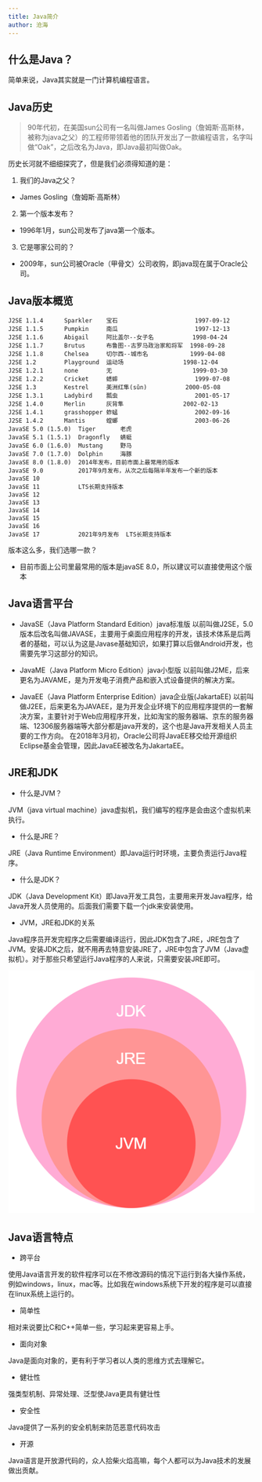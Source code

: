 ```yaml
---
title: Java简介
author: 沧海
---
```

<LastUpdated />

## 什么是Java？

简单来说，Java其实就是一门计算机编程语言。

## Java历史

> 90年代初，在美国sun公司有一名叫做James Gosling（詹姆斯·高斯林，被称为java之父）的工程师带领着他的团队开发出了一款编程语言，名字叫做“Oak”，之后改名为Java，即Java最初叫做Oak。

历史长河就不细细探究了，但是我们必须得知道的是：
1. 我们的Java之父？
- James Gosling（詹姆斯·高斯林）

2. 第一个版本发布？
- 1996年1月，sun公司发布了java第一个版本。

3. 它是哪家公司的？
- 2009年，sun公司被Oracle（甲骨文）公司收购，即java现在属于Oracle公司。

## Java版本概览

```mermaid
J2SE 1.1.4		Sparkler	宝石				        1997-09-12
J2SE 1.1.5		Pumpkin		南瓜				        1997-12-13
J2SE 1.1.6		Abigail		阿比盖尔--女子名		    1998-04-24
J2SE 1.1.7		Brutus		布鲁图--古罗马政治家和将军	1998-09-28
J2SE 1.1.8		Chelsea		切尔西--城市名			1999-04-08
J2SE 1.2		Playground	运动场				    1998-12-04
J2SE 1.2.1		none		无				        1999-03-30
J2SE 1.2.2		Cricket		蟋蟀				        1999-07-08
J2SE 1.3		Kestrel		美洲红隼(sǔn)			2000-05-08
J2SE 1.3.1		Ladybird	瓢虫				        2001-05-17
J2SE 1.4.0		Merlin		灰背隼				    2002-02-13
J2SE 1.4.1		grasshopper	蚱蜢				        2002-09-16
J2SE 1.4.2		Mantis		螳螂				        2003-06-26
JavaSE 5.0 (1.5.0)	Tiger		老虎	
JavaSE 5.1 (1.5.1)	Dragonfly	蜻蜓	
JavaSE 6.0 (1.6.0)	Mustang		野马
JavaSE 7.0 (1.7.0)	Dolphin		海豚
JavaSE 8.0 (1.8.0)	2014年发布，目前市面上最常用的版本
JavaSE 9.0          2017年9月发布，从次之后每隔半年发布一个新的版本
JavaSE 10
JavaSE 11           LTS长期支持版本
JavaSE 12
JavaSE 13
JavaSE 14
JavaSE 15
JavaSE 16           
JavaSE 17           2021年9月发布  LTS长期支持版本
```

版本这么多，我们选哪一款？
- 目前市面上公司里最常用的版本是javaSE 8.0，所以建议可以直接使用这个版本

## Java语言平台

- JavaSE（Java Platform Standard Edition）java标准版
以前叫做J2SE，5.0版本后改名叫做JAVASE，主要用于桌面应用程序的开发，该技术体系是后两者的基础，可以认为这是Javase基础知识，如果打算以后做Android开发，也需要先学习这部分的知识。

- JavaME（Java Platform Micro Edition）java小型版
以前叫做J2ME，后来更名为JAVAME，是为开发电子消费产品和嵌入式设备提供的解决方案。

- JavaEE（Java Platform Enterprise Edition）java企业版(JakartaEE)
以前叫做J2EE，后来更名为JAVAEE，是为开发企业环境下的应用程序提供的一套解决方案，主要针对于Web应用程序开发，比如淘宝的服务器端、京东的服务器端、12306服务器端等大部分都是java开发的，这个也是Java开发相关人员主要的工作方向。
在2018年3月初，Oracle公司将JavaEE移交给开源组织Eclipse基金会管理，因此JavaEE被改名为JakartaEE。

## JRE和JDK

- 什么是JVM？

JVM（java virtual machine）java虚拟机，我们编写的程序是会由这个虚拟机来执行。

- 什么是JRE？

JRE（Java Runtime Environment）即Java运行时环境，主要负责运行Java程序。

- 什么是JDK？

JDK（Java Development Kit）即Java开发工具包，主要用来开发Java程序，给Java开发人员使用的。后面我们需要下载一个jdk来安装使用。

- JVM，JRE和JDK的关系

Java程序员开发完程序之后需要编译运行，因此JDK包含了JRE，JRE包含了JVM。安装JDK之后，就不用再去特意安装JRE了，JRE中包含了JVM（Java虚拟机）。对于那些只希望运行Java程序的人来说，只需要安装JRE即可。

![img.png](../images/img.png)

## Java语言特点

- 跨平台

使用Java语言开发的软件程序可以在不修改源码的情况下运行到各大操作系统，例如windows，linux，mac等。比如我在windows系统下开发的程序是可以直接在linux系统上运行的。

- 简单性

相对来说要比C和C++简单一些，学习起来更容易上手。

- 面向对象

Java是面向对象的，更有利于学习者以人类的思维方式去理解它。

- 健壮性

强类型机制、异常处理、泛型使Java更具有健壮性

- 安全性

Java提供了一系列的安全机制来防范恶意代码攻击

- 开源

Java语言是开放源代码的，众人拾柴火焰高嘛，每个人都可以为Java技术的发展做出贡献。